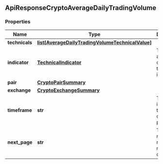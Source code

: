 ## ApiResponseCryptoAverageDailyTradingVolume

### Properties
Name | Type | Description | Notes
------------ | ------------- | ------------- | -------------
**technicals** | [**list[AverageDailyTradingVolumeTechnicalValue]**](AverageDailyTradingVolumeTechnicalValue.md) |  | [optional] 
**indicator** | [**TechnicalIndicator**](TechnicalIndicator.md) | The name and symbol of the technical indicator | [optional] 
**pair** | [**CryptoPairSummary**](CryptoPairSummary.md) |  | [optional] 
**exchange** | [**CryptoExchangeSummary**](CryptoExchangeSummary.md) |  | [optional] 
**timeframe** | **str** | The time interval for the crypto currency prices | [optional] 
**next_page** | **str** | The token required to request the next page of the data | [optional] 



